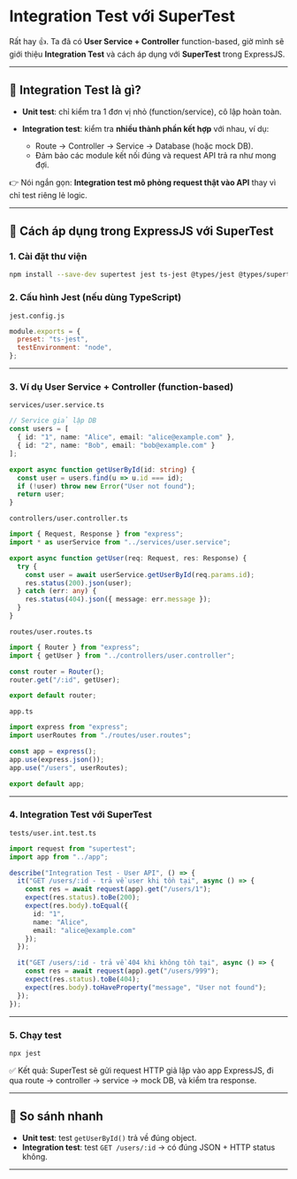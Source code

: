 # Integration Test với SuperTest


Rất hay 👍. Ta đã có **User Service + Controller** function-based, giờ mình sẽ giới thiệu **Integration Test** và cách áp dụng với **SuperTest** trong ExpressJS.

---

## 🔹 **Integration Test là gì?**

* **Unit test**: chỉ kiểm tra 1 đơn vị nhỏ (function/service), cô lập hoàn toàn.
* **Integration test**: kiểm tra **nhiều thành phần kết hợp** với nhau, ví dụ:

  * Route → Controller → Service → Database (hoặc mock DB).
  * Đảm bảo các module kết nối đúng và request API trả ra như mong đợi.

👉 Nói ngắn gọn: **Integration test mô phỏng request thật vào API** thay vì chỉ test riêng lẻ logic.

---

## 🔹 **Cách áp dụng trong ExpressJS với SuperTest**

### 1. Cài đặt thư viện

```bash
npm install --save-dev supertest jest ts-jest @types/jest @types/supertest
```

### 2. Cấu hình Jest (nếu dùng TypeScript)

`jest.config.js`

```js
module.exports = {
  preset: "ts-jest",
  testEnvironment: "node",
};
```

---

### 3. Ví dụ User Service + Controller (function-based)

`services/user.service.ts`

```ts
// Service giả lập DB
const users = [
  { id: "1", name: "Alice", email: "alice@example.com" },
  { id: "2", name: "Bob", email: "bob@example.com" }
];

export async function getUserById(id: string) {
  const user = users.find(u => u.id === id);
  if (!user) throw new Error("User not found");
  return user;
}
```

`controllers/user.controller.ts`

```ts
import { Request, Response } from "express";
import * as userService from "../services/user.service";

export async function getUser(req: Request, res: Response) {
  try {
    const user = await userService.getUserById(req.params.id);
    res.status(200).json(user);
  } catch (err: any) {
    res.status(404).json({ message: err.message });
  }
}
```

`routes/user.routes.ts`

```ts
import { Router } from "express";
import { getUser } from "../controllers/user.controller";

const router = Router();
router.get("/:id", getUser);

export default router;
```

`app.ts`

```ts
import express from "express";
import userRoutes from "./routes/user.routes";

const app = express();
app.use(express.json());
app.use("/users", userRoutes);

export default app;
```

---

### 4. Integration Test với SuperTest

`tests/user.int.test.ts`

```ts
import request from "supertest";
import app from "../app";

describe("Integration Test - User API", () => {
  it("GET /users/:id - trả về user khi tồn tại", async () => {
    const res = await request(app).get("/users/1");
    expect(res.status).toBe(200);
    expect(res.body).toEqual({
      id: "1",
      name: "Alice",
      email: "alice@example.com"
    });
  });

  it("GET /users/:id - trả về 404 khi không tồn tại", async () => {
    const res = await request(app).get("/users/999");
    expect(res.status).toBe(404);
    expect(res.body).toHaveProperty("message", "User not found");
  });
});
```

---

### 5. Chạy test

```bash
npx jest
```

✅ Kết quả: SuperTest sẽ gửi request HTTP giả lập vào app ExpressJS, đi qua route → controller → service → mock DB, và kiểm tra response.

---

## 📌 So sánh nhanh

* **Unit test**: test `getUserById()` trả về đúng object.
* **Integration test**: test `GET /users/:id` → có đúng JSON + HTTP status không.

---
